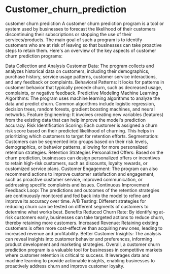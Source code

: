 # Customer_churn_prediction
customer churn prediction A customer churn prediction program is a tool or system used by businesses to forecast the likelihood of their customers discontinuing their subscriptions or stopping the use of their services/products. The main goal of such a program is to identify customers who are at risk of leaving so that businesses can take proactive steps to retain them. Here's an overview of the key aspects of customer churn prediction programs:

Data Collection and Analysis Customer Data: The program collects and analyzes historical data on customers, including their demographics, purchase history, service usage patterns, customer service interactions, and any feedback or complaints. Behavioral Patterns: It looks for patterns in customer behavior that typically precede churn, such as decreased usage, complaints, or negative feedback. Predictive Modeling Machine Learning Algorithms: The program uses machine learning algorithms to analyze the data and predict churn. Common algorithms include logistic regression, decision trees, random forests, gradient boosting machines, and neural networks. Feature Engineering: It involves creating new variables (features) from the existing data that can help improve the model's prediction accuracy. Risk Identification Scoring: Each customer is assigned a churn risk score based on their predicted likelihood of churning. This helps in prioritizing which customers to target for retention efforts. Segmentation: Customers can be segmented into groups based on their risk levels, demographics, or behavior patterns, allowing for more personalized retention strategies. Retention Strategies Personalized Offers: Based on the churn prediction, businesses can design personalized offers or incentives to retain high-risk customers, such as discounts, loyalty rewards, or customized service plans. Customer Engagement: The program can also recommend actions to improve customer satisfaction and engagement, such as proactive customer service, improved communication, or addressing specific complaints and issues. Continuous Improvement Feedback Loop: The predictions and outcomes of the retention strategies are continuously monitored and fed back into the model to refine and improve its accuracy over time. A/B Testing: Different strategies for reducing churn can be tested on different segments of customers to determine what works best. Benefits Reduced Churn Rate: By identifying at-risk customers early, businesses can take targeted actions to reduce churn, thereby retaining more customers. Increased Revenue: Retaining existing customers is often more cost-effective than acquiring new ones, leading to increased revenue and profitability. Better Customer Insights: The analysis can reveal insights into customer behavior and preferences, informing product development and marketing strategies. Overall, a customer churn prediction program is a valuable tool for businesses in competitive markets where customer retention is critical to success. It leverages data and machine learning to provide actionable insights, enabling businesses to proactively address churn and improve customer loyalty.